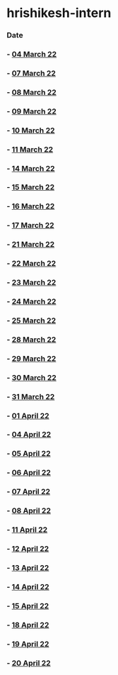 # hrishikesh-intern
### Date

### - [04 March 22](https://github.com/sp18-interns/hrishikesh-intern/tree/main/04%20March%2022)

### - [07 March 22](https://github.com/sp18-interns/hrishikesh-intern/tree/main/07%20March%2022)

### - [08 March 22](https://github.com/sp18-interns/hrishikesh-intern/tree/main/08%20March%2022)

### - [09 March 22](https://github.com/sp18-interns/hrishikesh-intern/tree/main/09%20March%2022)

### - [10 March 22](https://github.com/sp18-interns/hrishikesh-intern/tree/main/10%20March%2022)

### - [11 March 22](https://github.com/sp18-interns/hrishikesh-intern/tree/main/11%20March%2022)

### - [14 March 22](https://github.com/sp18-interns/hrishikesh-intern/tree/main/14%20March%2022)

### - [15 March 22](https://github.com/sp18-interns/hrishikesh-intern/tree/main/15%20March%2022)

### - [16 March 22](https://github.com/sp18-interns/hrishikesh-intern/tree/main/16%20March%2022)

### - [17 March 22](https://github.com/sp18-interns/hrishikesh-intern/tree/main/17%20March%2022)

### - [21 March 22](https://github.com/sp18-interns/hrishikesh-intern/tree/main/21%20March%2022)

### - [22 March 22](https://github.com/sp18-interns/hrishikesh-intern/tree/main/22%20March%2022)

### - [23 March 22](https://github.com/sp18-interns/hrishikesh-intern/tree/main/23%20March%2022)

### - [24 March 22](https://github.com/sp18-interns/hrishikesh-intern/tree/main/24%20March%2022)

### - [25 March 22](https://github.com/sp18-interns/hrishikesh-intern/tree/main/25%20March%2022)

### - [28 March 22](https://github.com/sp18-interns/hrishikesh-intern/tree/main/28%20%20March%2022)

### - [29 March 22](https://github.com/sp18-interns/hrishikesh-intern/tree/main/29%20%20March%2022)

### - [30 March 22](https://github.com/sp18-interns/hrishikesh-intern/tree/main/30%20%20March%2022)

### - [31 March 22](https://github.com/sp18-interns/hrishikesh-intern/tree/main/31%20%20March%2022)

### - [01 April 22](github.com/sp18-interns/hrishikesh-intern/tree/main/01%20April%2022)

### - [04 April 22](github.com/sp18-interns/hrishikesh-intern/tree/main/04%20April%2022)

### - [05 April 22](github.com/sp18-interns/hrishikesh-intern/tree/main/05%20April%2022)

### - [06 April 22](github.com/sp18-interns/hrishikesh-intern/tree/main/06%20April%2022)

### - [07 April 22](github.com/sp18-interns/hrishikesh-intern/tree/main/07%20April%2022)

### - [08 April 22](github.com/sp18-interns/hrishikesh-intern/tree/main/08%20April%2022)

### - [11 April 22](github.com/sp18-interns/hrishikesh-intern/tree/main/11%20April%2022)

### - [12 April 22](github.com/sp18-interns/hrishikesh-intern/tree/main/12%20April%2022)

### - [13 April 22](github.com/sp18-interns/hrishikesh-intern/tree/main/13%20April%2022)

### - [14 April 22](github.com/sp18-interns/hrishikesh-intern/tree/main/14%20April%2022)

### - [15 April 22](github.com/sp18-interns/hrishikesh-intern/tree/main/15%20April%2022)

### - [18 April 22](github.com/sp18-interns/hrishikesh-intern/tree/main/18%20April%2022)

### - [19 April 22](github.com/sp18-interns/hrishikesh-intern/tree/main/19%20April%2022)

### - [20 April 22](github.com/sp18-interns/hrishikesh-intern/tree/main/20%20April%2022)

